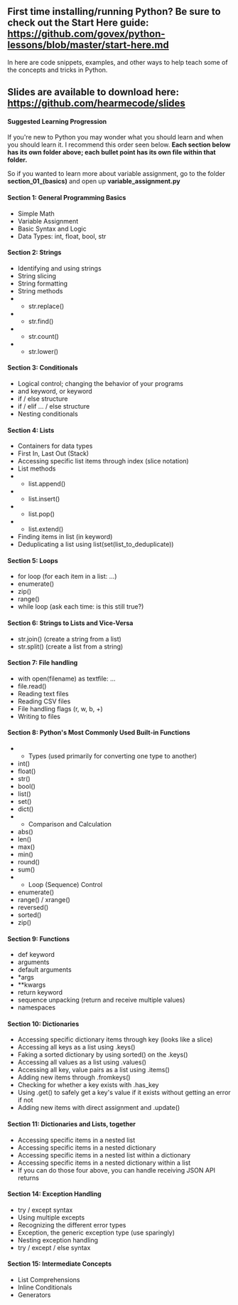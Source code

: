 ## First time installing/running Python? Be sure to check out the Start Here guide: https://github.com/govex/python-lessons/blob/master/start-here.md

In here are code snippets, examples, and other ways to help teach some of the concepts and tricks in Python.

## Slides are available to download here: https://github.com/hearmecode/slides

#### Suggested Learning Progression

If you're new to Python you may wonder what you should learn and when you should learn it.  I recommend this order seen below.  **Each section below has its own folder above; each bullet point has its own file within that folder.**

So if you wanted to learn more about variable assignment, go to the folder **section_01_(basics)** and open up **variable_assignment.py**

#### Section 1: General Programming Basics
- Simple Math
- Variable Assignment
- Basic Syntax and Logic
- Data Types: int, float, bool, str

#### Section 2: Strings
- Identifying and using strings
- String slicing
- String formatting
- String methods
- - str.replace()
- - str.find()
- - str.count()
- - str.lower()

#### Section 3: Conditionals
- Logical control; changing the behavior of your programs
- and keyword, or keyword
- if / else structure
- if / elif ... / else structure
- Nesting conditionals

#### Section 4: Lists
- Containers for data types
- First In, Last Out (Stack)
- Accessing specific list items through index (slice notation)
- List methods
- - list.append()
- - list.insert()
- - list.pop()
- - list.extend()
- Finding items in list (in keyword)
- Deduplicating a list using list(set(list_to_deduplicate))

#### Section 5: Loops
- for loop (for each item in a list: ...)
- enumerate()
- zip()
- range()
- while loop (ask each time: is this still true?)

#### Section 6: Strings to Lists and Vice-Versa
- str.join() (create a string from a list)
- str.split() (create a list from a string)

#### Section 7: File handling
- with open(filename) as textfile: ...
- file.read()
- Reading text files 
- Reading CSV files
- File handling flags (r, w, b, +)
- Writing to files

#### Section 8: Python's Most Commonly Used Built-in Functions
- - Types (used primarily for converting one type to another)
- int()
- float()
- str()
- bool()
- list()
- set()
- dict()
- - Comparison and Calculation
- abs()
- len()
- max()
- min()
- round()
- sum()
- - Loop (Sequence) Control
- enumerate()
- range() / xrange()
- reversed()
- sorted()
- zip()

#### Section 9: Functions
- def keyword
- arguments
- default arguments
- *args
- **kwargs
- return keyword
- sequence unpacking (return and receive multiple values)
- namespaces

#### Section 10: Dictionaries
- Accessing specific dictionary items through key (looks like a slice)
- Accessing all keys as a list using .keys()
- Faking a sorted dictionary by using sorted() on the .keys()
- Accessing all values as a list using .values()
- Accessing all key, value pairs as a list using .items()
- Adding new items through .fromkeys()
- Checking for whether a key exists with .has_key
- Using .get() to safely get a key's value if it exists without getting an error if not
- Adding new items with direct assignment and .update()

#### Section 11: Dictionaries and Lists, together
- Accessing specific items in a nested list
- Accessing specific items in a nested dictionary
- Accessing specific items in a nested list within a dictionary
- Accessing specific items in a nested dictionary within a list
- If you can do those four above, you can handle receiving JSON API returns


#### Section 14: Exception Handling
- try / except syntax
- Using multiple excepts
- Recognizing the different error types
- Exception, the generic exception type (use sparingly)
- Nesting exception handling
- try / except / else syntax

#### Section 15: Intermediate Concepts
- List Comprehensions
- Inline Conditionals
- Generators

